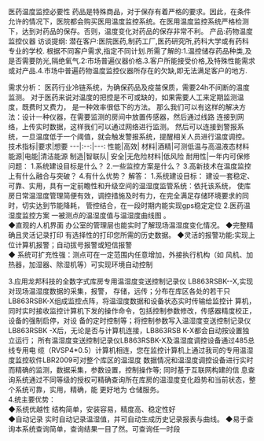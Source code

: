 医药温度监控必要性
药品是特殊商品，对于保存有着严格的要求。因此，在条件允许的情况下，医院都会购买医用温度监控系统。在医用温度监控系统严格检测下，达到对药品的保存。否则，温度变化对药品的保存非常不利。
产品:药物温度监控仪器
访谈提纲:
潜在客户:医院医药,制药工厂,医药研究所,药科大学或有药科专业的学校.
根据不同客户需求,指定不同计划.所需了解的:1.温控储存药品种类,及是否需要防光,隔绝氧气.2:市场普遍仪器价格.3.客户所能接受价格,及特殊性能需求或对产品.4.市场中普遍药物温度监控仪器所存在的欠缺,即无法满足客户的地方.
  
需求分析：        医药行业冷链系统，为确保药品及疫苗保质，需要24h不间断的温度监测。
                 对于医药来说对温度的把控是不可或缺的，如果需要人工来定期监测温度，既费时又费力，
                 是一种效率很低下的方法。
                 那么我们可以有这样的解决方法：设计一种仪器，在需要监测的房间中放置传感器，然后通过线路
                 连接到网络，上传实时数据，这样我们可以通过网络进行监测。
                 然后可以连接到警报系统，一旦温度低于一个阈值，就会触发警报系统，提醒相关人员进行温度调控。
技术指标|要求|想要
---|:--:|---:
性能|高效|
材料|酒精|可测低温与高温液态材料
能源|电能|清洁能源
制造|智联队|
安全|无危险材料|低风险
耐用性|一年内可保修
问题：
1.系统建设目标是什么？
2.一些监控方案是什么？
3.高新技术在温度监控上有什么融合与突破？
4.有什么优势？
解答：
1.系统建设目标：   建设一套稳定、可靠、实用，具有一定前瞻性和升级空间的温湿度监管系统：依托该系统，
使库房日常温湿度管理简便有效，调控措施及时有力，在完全满足存储环境要求的同时，切实达到节能降耗，
管控结合，在一段时期内能实现gps稳定定位
2.医药温湿度监控方案  一被测点的温湿度值与温湿度曲线图 。    
◆直观的人机界面 办公室的管理层也能实时了解现场温湿度变化情况。
◆完整精确且灵活记录打印 有选择性的打印您所需的历史数据。 
◆灵活的报警功能:实现上位计算机报警；自动拔号报警或短信报警  
◆ 系统可扩充性强：测点可在一定范围内任意增加，外接执行机构（如 风机、加热器，加湿器、除湿机等）可实现环境自动控制

3.应用龙邦科技的全数字式库房专用温湿度变送控制记录仪 LB863RSBK--X,实现对现场温湿度数据的采集，报警，
存储，远传；分布在库区各处的若干只LB863RSBK-X组成监控点阵，将温湿度数据和设备状态实时传输给监控计
算机，同时实时接收监控计算机下发的操作命令，包括控制参数修改，传感器精度校正，设备的强制启停，对设
备的定时控制等；将控制参数写入温湿度变送控制记录仪LB863RSBK -X后，无论是否与计算机连接，LB863RSB
K-X都会自动按设置独立运行；  所有温湿度变送控制记录仪LB863RSBK-X及温湿度调控设备通过485总线专用电
缆（RVSP4*0.5）计算机相连，您在监控计算机上通过我司的专用温湿度监控软件LBR2009可对整个库区的温湿度
数据情况和温湿度调控设备进行实时而精确的监测，数据采集，参数设置，控制操作等;  同时基于互联网构建的信
息查询系统通过不同等级的授权可精确查询所在库房的温湿度变化趋势和当前状态，整个系统可靠，实用，精确，能
更好地为 仓储服务。  
4.统主要优势：  
◆系统优越性 结构简单，安装容易，精度高、稳定性好  
◆自动记录  实时自动记录温湿值，并可自动生成历史记录报表与曲线。
◆易于查询本系统查询简单，查询结果一目了然。可查询任一时段
